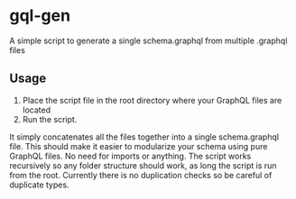 # gql-gen
A simple script to generate a single schema.graphql from multiple .graphql files

## Usage
1. Place the script file in the root directory where your GraphQL files are located
2. Run the script.

It simply concatenates all the files together into a single schema.graphql file. This should make it easier to modularize your schema using pure GraphQL files.
No need for imports or anything. The script works recursively so any folder structure should work, as long the script is run from the root.
Currently there is no duplication checks so be careful of duplicate types.
